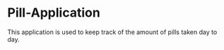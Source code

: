 # Pill-Application

This application is used to keep track of the amount of pills taken day to day.
